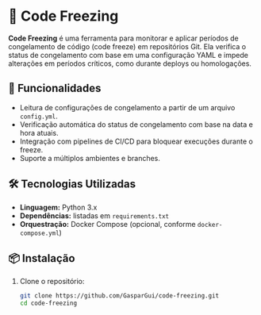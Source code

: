 # 🧊 Code Freezing

**Code Freezing** é uma ferramenta para monitorar e aplicar períodos de congelamento de código (code freeze) em repositórios Git. Ela verifica o status de congelamento com base em uma configuração YAML e impede alterações em períodos críticos, como durante deploys ou homologações.

## 🚀 Funcionalidades

- Leitura de configurações de congelamento a partir de um arquivo `config.yml`.
- Verificação automática do status de congelamento com base na data e hora atuais.
- Integração com pipelines de CI/CD para bloquear execuções durante o freeze.
- Suporte a múltiplos ambientes e branches.

## 🛠️ Tecnologias Utilizadas

- **Linguagem:** Python 3.x
- **Dependências:** listadas em `requirements.txt`
- **Orquestração:** Docker Compose (opcional, conforme `docker-compose.yml`)

## 📦 Instalação

1. Clone o repositório:
   ```bash
   git clone https://github.com/GasparGui/code-freezing.git
   cd code-freezing
